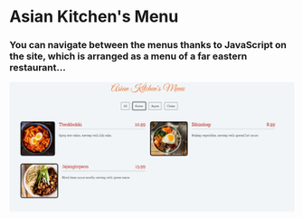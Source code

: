 # Asian Kitchen's Menu
### You can navigate between the menus thanks to JavaScript on the site, which is arranged as a menu of a far eastern restaurant...

![Asian Kitchen's Menu](https://github.com/fehmituran/Javascript-Patika/blob/main/Asian%20Kitchen/img/asian%20kitchens.JPG)
